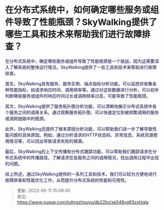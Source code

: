 # 在分布式系统中，如何确定哪些服务或组件导致了性能瓶颈？SkyWalking提供了哪些工具和技术来帮助我们进行故障排查？

<font style="color:rgb(5, 7, 59);background-color:rgb(253, 253, 254);">在分布式系统中，确定哪些服务或组件导致了性能瓶颈是一个挑战，因为这需要深入了解系统的整体运行情况。SkyWalking提供了一些工具和技术来帮助进行故障排查。</font>

<font style="color:rgb(5, 7, 59);background-color:rgb(253, 253, 254);">首先，SkyWalking具有服务、服务实例、端点指标分析功能，可以监控并收集各种性能指标，如请求响应时间、调用频率等。通过对这些数据进行分析，可以初步判断哪些服务或组件的响应时间过长或调用频率过高，可能导致了性能瓶颈。</font>

<font style="color:rgb(5, 7, 59);background-color:rgb(253, 253, 254);">其次，SkyWalking提供了服务拓扑图分析功能，可以清晰地展示分布式系统中各个服务之间的调用关系。通过观察服务拓扑图，可以快速定位到被频繁调用的服务或调用链路中的瓶颈。</font>

<font style="color:rgb(5, 7, 59);background-color:rgb(253, 253, 254);">此外，SkyWalking还提供了根本原因分析功能，可以帮助我们进一步了解导致性能问题的具体原因。例如，通过分析请求的HTTP状态码、异常信息、系统资源使用情况等，可以找出导致请求失败的根源。</font>

<font style="color:rgb(5, 7, 59);background-color:rgb(253, 253, 254);">最后，SkyWalking的上下文传播和分布式跟踪功能，可以帮助我们跟踪请求在分布式系统中的传播路径，了解请求在各服务之间的调用情况，找出调用过程中出现的问题。</font>

<font style="color:rgb(5, 7, 59);background-color:rgb(253, 253, 254);">综上所述，通过SkyWalking提供的一系列工具和技术，我们可以较为方便地进行故障排查和性能优化工作，从而提升分布式系统的性能和可用性。</font>



> 更新: 2023-09-11 15:09:30  
> 原文: <https://www.yuque.com/tulingzhouyu/db22bv/xe548vg93zshlqla>